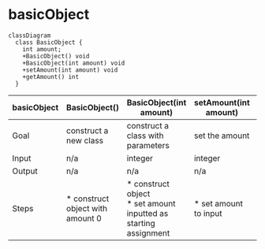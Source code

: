 # basicObject

````mermaid
classDiagram
  class BasicObject {
    int amount;
    +BasicObject() void
    +BasicObject(int amount) void
    +setAmount(int amount) void
    +getAmount() int
  }
````

basicObject | BasicObject() | BasicObject(int amount) | setAmount(int amount) | getAmount()
-|-|-|-|-
Goal | construct a new class | construct a class with parameters | set the amount | get the amount
Input | n/a | integer | integer | n/a
Output | n/a | n/a | n/a | integer
Steps | * construct object with amount 0 | * construct object <br> * set amount inputted as starting assignment | * set amount to input | * get amount from object <br> * return value to the user
